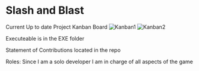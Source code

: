 # Slash and Blast
Current Up to date Project Kanban Board
![Kanban1](https://user-images.githubusercontent.com/56273648/205194179-f906bb8a-02b8-4b36-8550-32db80bbd263.png)
![Kanban2](https://user-images.githubusercontent.com/56273648/205194203-003b6416-a9c9-46d2-8472-ffa44670f26e.png)

Executeable is in the EXE folder

Statement of Contributions located in the repo

Roles:
Since I am a solo developer I am in charge of all aspects of the game 
